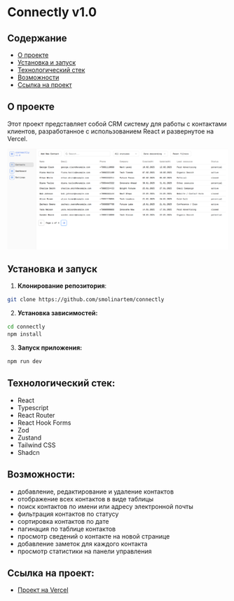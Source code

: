 # Connectly v1.0

## Содержание

- [О проекте](#о-проекте)
- [Установка и запуск](#установка-и-запуск)
- [Технологический стек](#технологический-стек)
- [Возможности](#возможности)
- [Ссылка на проект](#Ссылка-на-проект)

## О проекте

Этот проект представляет собой CRM систему для работы с контактами клиентов, разработанное с использованием React и развернутое на Vercel.

![screenshot](./src/screen-connectly.png)

## Установка и запуск

1. **Клонирование репозитория**:

```sh
git clone https://github.com/smolinartem/connectly
```

2. **Установка зависимостей:**

```sh
cd connectly
npm install
```

3. **Запуск приложения:**

```sh
npm run dev
```

## Технологический стек:

- React
- Typescript
- React Router
- React Hook Forms
- Zod
- Zustand
- Tailwind CSS
- Shadcn

## Возможности:

- добавление, редактирование и удаление контактов
- отображение всех контактов в виде таблицы
- поиск контактов по имени или адресу электронной почты
- фильтрация контактов по статусу
- сортировка контактов по дате
- пагинация по таблице контактов
- просмотр сведений о контакте на новой странице
- добавление заметок для каждого контакта
- просмотр статистики на панели управления

## Ссылка на проект:

- [Проект на Vercel](https://connectly-krutopognali.vercel.app/)

